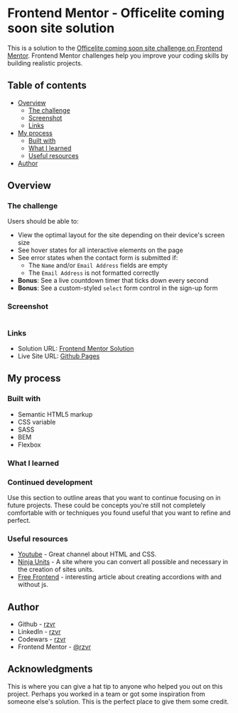 # Frontend Mentor - Officelite coming soon site solution

This is a solution to the [Officelite coming soon site challenge on Frontend Mentor](https://www.frontendmentor.io/challenges/officelite-coming-soon-site-M4DIPNz8g). Frontend Mentor challenges help you improve your coding skills by building realistic projects. 

## Table of contents

- [Overview](#overview)
  - [The challenge](#the-challenge)
  - [Screenshot](#screenshot)
  - [Links](#links)
- [My process](#my-process)
  - [Built with](#built-with)
  - [What I learned](#what-i-learned)
  - [Useful resources](#useful-resources)
- [Author](#author)

## Overview

### The challenge

Users should be able to:

- View the optimal layout for the site depending on their device's screen size
- See hover states for all interactive elements on the page
- See error states when the contact form is submitted if:
  - The `Name` and/or `Email Address` fields are empty
  - The `Email Address` is not formatted correctly
- **Bonus**: See a live countdown timer that ticks down every second
- **Bonus**: See a custom-styled `select` form control in the sign-up form

### Screenshot

![]()

### Links

- Solution URL: [Frontend Mentor Solution]()
- Live Site URL: [Github Pages]()

## My process

### Built with

- Semantic HTML5 markup
- CSS variable
- SASS
- BEM
- Flexbox

### What I learned



### Continued development

Use this section to outline areas that you want to continue focusing on in future projects. These could be concepts you're still not completely comfortable with or techniques you found useful that you want to refine and perfect.

### Useful resources

- [Youtube](https://www.youtube.com/user/KepowOb) - Great channel about HTML and CSS.
- [Ninja Units](https://www.ninjaunits.com/) - A site where you can convert all possible and necessary in the creation of sites units.
- [Free Frontend](https://freefrontend.com/css-accordions/) - interesting article about creating accordions with and without js.

## Author

- Github - [rzvr](https://github.com/rzvr)
- LinkedIn - [rzvr](https://www.linkedin.com/in/roman-zvir-8a4394214)
- Codewars - [rzvr](https://www.codewars.com/users/rzvr)
- Frontend Mentor - [@rzvr](https://www.frontendmentor.io/profile/rzvr)

## Acknowledgments

This is where you can give a hat tip to anyone who helped you out on this project. Perhaps you worked in a team or got some inspiration from someone else's solution. This is the perfect place to give them some credit.
